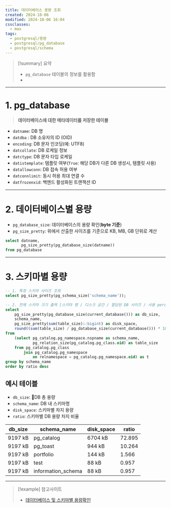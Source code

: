 ```yaml
---
title: 데이터베이스 용량 조회
created: 2024-10-06
modified: 2024-10-06 16:04
cssclasses:
  - max
tags:
  - postgresql/용량
  - postgresql/pg_database
  - postgresql/schema
---
```

> [!summary] 요약
> - `pg_database` 테이블의 정보를 활용함
> - 

---
# 1. pg_database
> **데이터베이스에 대한 메타데이터를 저장한 테이블**
- `datname`: DB 명
- `datdba` : DB 소유자의 ID (OID)
- `encoding`: DB 문자 인코딩(예: UTF8)
- `datcollate`: DB 로케일 정보
- `datctype`: DB 문자 타입 로케일
- `datistemplate`: 템플릿 여부(`True`: 해당 DB가 다른 DB 생성시, 템플릿 사용)
- `datallowconn`: DB 접속 허용 여부
- `datconnlimit`: 동시 허용 최대 연결 수
- `datfrozenxid`: 백엔드 활성화된 트랜잭션 ID
---
# 2. 데이터베이스별 용량
- `pg_database_size`: 데이터베이스의 용량 확인(**byte 기준**)
- `pg_size_pretty`: 위에서 산출한 사이즈를 기준으로 KB, MB, GB 단위로 계산
```sql
select datname,
	   pg_size_pretty(pg_database_size(datname))
from pg_database
```
---
# 3. 스키마별 용량
```sql
-- 1. 특정 스키마 사이즈 조회 
select pg_size_pretty(pg_schema_size('schema_name')); 

-- 2. 전체 스키마 크기 출력 [스키마 명 / 디스크 공간 / 할당된 DB 사이즈 / 사용 percent]
select 
	pg_size_pretty(pg_database_size(current_database())) as db_size,
	schema_name,
	pg_size_pretty(sum(table_size)::bigint) as disk_space,
	round((sum(table_size) / pg_database_size(current_database())) * 100, 3) as ratio	
from 
	(select pg_catalog.pg_namespace.nspname as schema_name,
			pg_relation_size(pg_catalog.pg_class.oid) as table_size
	from pg_catalog.pg_class
		join pg_catalog.pg_namespace
			on relnamespace = pg_catalog.pg_namespace.oid) as t
group by schema_name
order by ratio desc	
```
## 예시 테이블
- `db_size`: DB 총 용량
- `schema_name`: DB 내 스키마명
- `disk_space`: 스키마별 차지 용량
- `ratio`: 스키마별 DB 용량 차지 비율

| db_size | schema_name        | disk_space | ratio  |
| ------- | ------------------ | ---------- | ------ |
| 9197 kB | pg_catalog         | 6704 kB    | 72.895 |
| 9197 kB | pg_toast           | 944 kB     | 10.264 |
| 9197 kB | portfolio          | 144 kB     | 1.566  |
| 9197 kB | test               | 88 kB      | 0.957  |
| 9197 kB | information_schema | 88 kB      | 0.957  |

---
>[!example] 참고사이트
>- [데이터베이스 및 스키마별 용량확인](https://wogus789789.tistory.com/363)